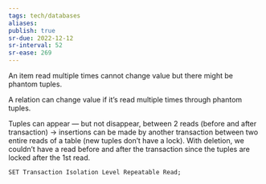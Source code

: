```yaml
---
tags: tech/databases
aliases:
publish: true
sr-due: 2022-12-12
sr-interval: 52
sr-ease: 269
---
```


An item read multiple times cannot change value  but there might be phantom tuples.

A relation can change value if it’s read multiple times through phantom tuples.

Tuples can appear — but not disappear, between 2 reads (before and after transaction) → insertions can be made by another transaction between two entire reads of a table (new tuples don’t have a lock). With deletion, we couldn’t have a read before and after the transaction since the tuples are locked after the 1st read.

`SET Transaction Isolation Level Repeatable Read;`